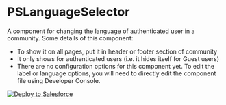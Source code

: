 # PSLanguageSelector

A component for changing the language of authenticated user in a community. Some details of this component:
  * To show it on all pages, put it in header or footer section of community
  * It only shows for authenticated users (i.e. it hides itself for Guest users)
  * There are no configuration options for this component yet. To edit the label or language options, you will need to directly edit the component file using Developer Console.

<a href="https://githubsfdeploy.herokuapp.com">
  <img alt="Deploy to Salesforce"
       src="https://raw.githubusercontent.com/afawcett/githubsfdeploy/master/deploy.png">
</a>
